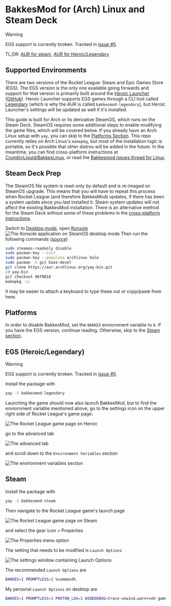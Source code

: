 # BakkesMod for (Arch) Linux and Steam Deck
> [!WARNING]
> EGS support is currently broken. Tracked in [issue #5](https://github.com/kentslaney/bakkesmod-arch/issues/5).

TL;DR: [AUR for steam](https://aur.archlinux.org/packages/bakkesmod-steam), [AUR for Heroic/Legendary](https://aur.archlinux.org/packages/bakkesmod-legendary)
## Supported Environments
There are two versions of the Rocket League: Steam and Epic Games Store (EGS). The EGS version is the only one available going forwards and support for that version is primarily built around the [Heroic Launcher](https://heroicgameslauncher.com/) ([GitHub](https://github.com/Heroic-Games-Launcher)). Heroic Launcher supports EGS games through a CLI tool called [Legendary](https://github.com/derrod/legendary) (which is why the AUR is called `bakkesmod-legendary`), but Heroic Launcher's settings will be updated as well if it's installed.

This guide is built for Arch or its derivative SteamOS, which runs on the Steam Deck. SteamOS requires some additional steps to enable modifying the game files, which will be covered below. If you already have an Arch Linux setup with `yay`, you can skip to the [Platforms Section](#platforms). This repo currently relies on Arch Linux's `makepkg`, but most of the installation logic is portable, so it's possible that other distros will be added in the future. In the meantime, you can find cross-platform instructions at [CrumblyLiquid/BakkesLinux](https://github.com/CrumblyLiquid/BakkesLinux/blob/master/README.md), or read the [Bakkesmod issues thread for Linux](https://github.com/bakkesmodorg/BakkesMod2-Plugins/issues/2).
## Steam Deck Prep
The SteamOS file system is read-only by default and is re-imaged on SteamOS upgrade. This means that you will have to repeat this process when Rocket League (and therefore BakkesMod) updates, if there has been a system update since you last installed it. Steam system updates will not affect the existing BakkesMod installation. There is an alternative method for the Steam Deck without some of these problems in the [cross-platform instructions](https://github.com/CrumblyLiquid/BakkesLinux/blob/master/README.md).

Switch to [Desktop mode](https://help.steampowered.com/en/faqs/view/671A-4453-E8D2-323C), open [Konsole](https://en.wikipedia.org/wiki/Konsole)
![The Konsole application on SteamOS desktop mode](/../docs/konsole.png)
Then run the following commands ([source](https://github.com/Jguer/yay/issues/2098#issuecomment-1505042709))
```bash
sudo steamos-readonly disable
sudo pacman-key --init
sudo pacman-key --populate archlinux holo
sudo pacman -S git base-devel
git clone https://aur.archlinux.org/yay-bin.git
cd yay-bin
git checkout 96f9018
makepkg -si
```
It may be easier to attach a keyboard to type these out or copy/paste from here.
## Platforms
In order to disable BakkesMod, set the `BAKKES` enviornment variable to `0`. If you have the EGS version, continue reading. Otherwise, skip to the [Steam section](#steam).
## EGS (Heroic/Legendary)
> [!WARNING]
> EGS support is currently broken. Tracked in [issue #5](https://github.com/kentslaney/bakkesmod-arch/issues/5).

Install the package with
```bash
yay -S bakkesmod-legendary
```
Launching the game should now also launch BakkesMod, but to find the enviornment variable mentioned above, go to the settings icon on the upper right side of Rocket League's game page:

![The Rocket League game page on Heroic](/../docs/heroic-settings.png)

go to the advanced tab

![The advanced tab](/../docs/advanced.png)

and scroll down to the `Environment Variables` section

![The environment variables section](/../docs/env.png)
## Steam
Install the package with
```bash
yay -S bakkesmod-steam
```
Then navigate to the Rocket League game's launch page

![The Rocket League game page on Steam](/../docs/header.png)

and select the gear icon > Properties

![The Properties menu option](/../docs/menu.png)

The setting that needs to be modified is `Launch Options`

![The settings window containing Launch Options](/../docs/options.png)

The recommended `Launch Options` are
```bash
BAKKES=1 PROMPTLESS=1 %command%
```
My personal `Launch Options` on desktop are
```bash
BAKKES=1 PROMPTLESS=1 PROTON_LOG=1 WINEDEBUG=trace-unwind,warn+seh gamemoderun %command% -NoKeyboardUI
```
